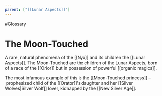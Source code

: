 ```yaml
---
parent: ["[[Lunar Aspects]]"]
---
```

#Glossary 
# The Moon-Touched

A rare, natural phenomena of the [[Nyx]] and its children the [[Lunar Aspects]]. The Moon-Touched are the children of the Lunar Aspects, born of a race of the [[Orior]] but in possession of powerful [[organic magics]].

The most infamous example of this is the [[Moon-Touched princess]] – prophesized child of the [[Orator]]'s daughter and her [[Silver Wolves|Silver Wolf]] lover, kidnapped by the [[New Silver Age]].